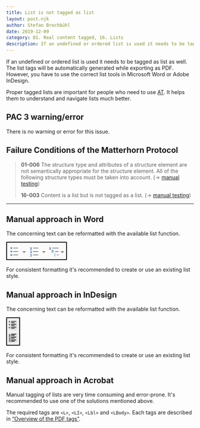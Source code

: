```yaml
---
title: List is not tagged as list
layout: post.njk
author: Stefan Brechbühl
date: 2019-12-09
category: 01. Real content tagged, 16. Lists
description: If an undefined or ordered list is used it needs to be tagged as list as well. The list tags will be automatically generated while exporting as PDF. However, you have to use the correct list tools in Microsoft Word or Adobe InDesign.
---
```


If an undefined or ordered list is used it needs to be tagged as list as well. The list tags will be automatically generated while exporting as PDF. However, you have to use the correct list tools in Microsoft Word or Adobe InDesign.

Proper tagged lists are important for people who need to use [AT](/glossary/#assistive-technology). It helps them to understand and navigate lists much better.

## PAC 3 warning/error

There is no warning or error for this issue.

## Failure Conditions of the Matterhorn Protocol

> **01-006** The structure type and attributes of a structure element are not semantically appropriate for the structure element. All of the following structure types must be taken into account. (→ [manual testing](/glossary/#manual-testing))
>
> **16-003** Content is a list but is not tagged as a list. (→ [manual testing](/glossary/#manual-testing))

---

## Manual approach in Word

The concerning text can be reformatted with the available list function.

![List buttons in Microsoft Word](src/assets/img/word_list_icons.png)

For consistent formatting it's recommended to create or use an existing list style.

## Manual approach in InDesign

The concerning text can be reformatted with the available list function.

![List buttons in Adobe InDesign](src/assets/img/indesign_list_icons.png)

For consistent formatting it's recommended to create or use an existing list style.

## Manual approach in Acrobat

Manual tagging of lists are very time consuming and error-prone. It's recommended to use one of the solutions mentioned above.

The required tags are `<L>`, `<LI>`, `<Lbl>` and `<LBody>`. Each tags are described in [“Overview of the PDF tags”](/basics/general/overview-of-the-pdf-tags/).
